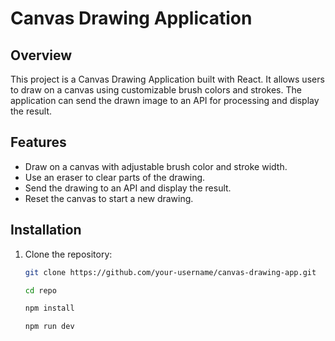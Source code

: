 # Canvas Drawing Application

## Overview

This project is a Canvas Drawing Application built with React. It allows users to draw on a canvas using customizable brush colors and strokes. The application can send the drawn image to an API for processing and display the result.

## Features

- Draw on a canvas with adjustable brush color and stroke width.
- Use an eraser to clear parts of the drawing.
- Send the drawing to an API and display the result.
- Reset the canvas to start a new drawing.

## Installation

1. Clone the repository:

   ```bash
   git clone https://github.com/your-username/canvas-drawing-app.git

   cd repo

   npm install

   npm run dev 